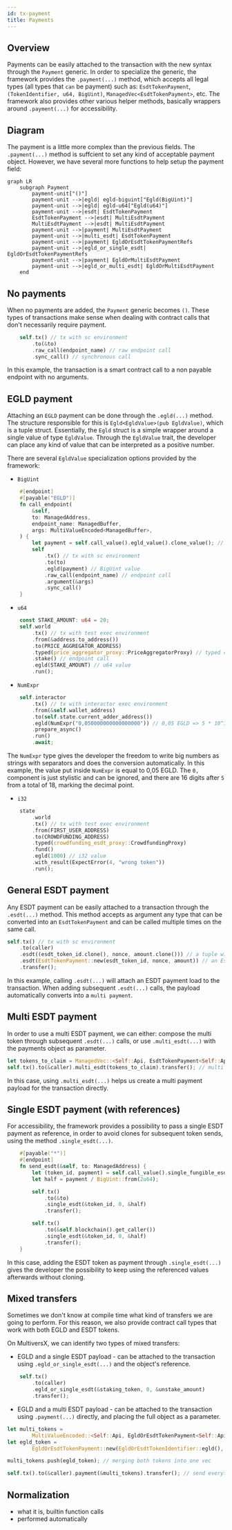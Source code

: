 ```yaml
---
id: tx-payment
title: Payments
---
```


[comment]: # (mx-abstract)

## Overview

Payments can be easily attached to the transaction with the new syntax through the `Payment` generic. In order to specialize the generic, the framework provides the `.payment(...)` method, which accepts all legal types (all types that `can` be payment) such as: `EsdtTokenPayment`, `(TokenIdentifier, u64, BigUint)`, `ManagedVec<EsdtTokenPayment>`, etc. The framework also provides other various helper methods, basically wrappers around `.payment(...)` for accessibility.

[comment]: # (mx-context-auto)

## Diagram

The payment is a little more complex than the previous fields. The `.payment(...)` method is suffcient to set any kind of acceptable payment object. However, we have several more functions to help setup the payment field:

```mermaid
graph LR
    subgraph Payment
        payment-unit["()"]
        payment-unit -->|egld| egld-biguint["Egld(BigUint)"]
        payment-unit -->|egld| egld-u64["Egld(u64)"]
        payment-unit -->|esdt| EsdtTokenPayment
        EsdtTokenPayment -->|esdt| MultiEsdtPayment
        MultiEsdtPayment -->|esdt| MultiEsdtPayment
        payment-unit -->|payment| MultiEsdtPayment
        payment-unit -->|multi_esdt| EsdtTokenPayment
        payment-unit -->|payment| EgldOrEsdtTokenPaymentRefs
        payment-unit -->|egld_or_single_esdt| EgldOrEsdtTokenPaymentRefs
        payment-unit -->|payment| EgldOrMultiEsdtPayment
        payment-unit -->|egld_or_multi_esdt| EgldOrMultiEsdtPayment
    end
```

[comment]: # (mx-context-auto)

## No payments

When no payments are added, the `Payment` generic becomes `()`. These types of transactions make sense when dealing with contract calls that don't necessarily require payment.

```rust title=contract.rs
    self.tx() // tx with sc environment
        .to(&to)
        .raw_call(endpoint_name) // raw endpoint call
        .sync_call() // synchronous call
```

In this example, the transaction is a smart contract call to a non payable endpoint with no arguments.

[comment]: # (mx-context-auto)

## EGLD payment

Attaching an `EGLD` payment can be done through the `.egld(...)` method. The structure responsible for this is `Egld<EgldValue>(pub EgldValue)`, which is a tuple struct. Essentially, the `Egld` struct is a simple wrapper around a single value of type `EgldValue`. Through the `EgldValue` trait, the developer can place any kind of value that can be interpreted as a positive number.

There are several `EgldValue` specialization options provided by the framework:
- `BigUint` 

```rust title=contract.rs
    #[endpoint]
    #[payable("EGLD")]
    fn call_endpoint(
        &self,
        to: ManagedAddress,
        endpoint_name: ManagedBuffer,
        args: MultiValueEncoded<ManagedBuffer>,
    ) {
        let payment = self.call_value().egld_value().clone_value(); // BigUint value
        self
            .tx() // tx with sc environment
            .to(to)
            .egld(payment) // BigUint value
            .raw_call(endpoint_name) // endpoint call
            .argument(&args)
            .sync_call()
    }
```

- `u64`

```rust title=blackbox_test.rs
    const STAKE_AMOUNT: u64 = 20;
    self.world
        .tx() // tx with test exec environment
        .from(&address.to_address())
        .to(PRICE_AGGREGATOR_ADDRESS)
        .typed(price_aggregator_proxy::PriceAggregatorProxy) // typed call
        .stake() // endpoint call
        .egld(STAKE_AMOUNT) // u64 value
        .run();
```

- `NumExpr`

```rust title=interact.rs
    self.interactor
        .tx() // tx with interactor exec environment
        .from(&self.wallet_address)
        .to(self.state.current_adder_address())
        .egld(NumExpr("0,050000000000000000")) // 0,05 EGLD => 5 * 10^16
        .prepare_async()
        .run()
        .await;
```

The `NumExpr` type gives the developer the freedom to write big numbers as strings with separators and does the conversion automatically. In this example, the value put inside `NumExpr` is equal to 0,05 EGLD. The `0,` component is just stylistic and can be ignored, and there are 16 digits after `5` from a total of 18, marking the decimal point.

- `i32`

```rust title=blackbox_test.rs
    state
        .world
        .tx() // tx with test exec environment
        .from(FIRST_USER_ADDRESS)
        .to(CROWDFUNDING_ADDRESS)
        .typed(crowdfunding_esdt_proxy::CrowdfundingProxy)
        .fund()
        .egld(1000) // i32 value
        .with_result(ExpectError(4, "wrong token"))
        .run();
```

[comment]: # (mx-context-auto)

## General ESDT payment

Any ESDT payment can be easily attached to a transaction through the `.esdt(...)` method. This method accepts as argument any type that can be converted into an `EsdtTokenPayment` and can be called multiple times on the same call.

```rust title=contract.rs
self.tx() // tx with sc environment
    .to(caller)
    .esdt((esdt_token_id.clone(), nonce, amount.clone())) // a tuple with three values
    .esdt(EsdtTokenPayment::new(esdt_token_id, nonce, amount)) // an EsdtTokenPayment
    .transfer();
```

In this example, calling `.esdt(...)` will attach an ESDT payment load to the transaction. When adding subsequent `.esdt(...)` calls, the payload automatically converts into a `multi payment`.

[comment]: # (mx-context-auto)

## Multi ESDT payment

In order to use a multi ESDT payment, we can either: compose the multi token through subsequent `.esdt(...)` calls, or use `.multi_esdt(...)` with the payments object as parameter.

```rust title=contract.rs
let tokens_to_claim = ManagedVec::<Self::Api, EsdtTokenPayment<Self::Api>>::new(); // multiple tokens
self.tx().to(&caller).multi_esdt(tokens_to_claim).transfer(); // multi token payment
```

In this case, using `.multi_esdt(...)` helps us create a multi payment payload for the transaction directly.

[comment]: # (mx-context-auto)

## Single ESDT payment (with references)

For accessibility, the framework provides a possibility to pass a single ESDT payment as reference, in order to avoid clones for subsequent token sends, using the method `.single_esdt(...)`.

```rust title=contract.rs
    #[payable("*")]
    #[endpoint]
    fn send_esdt(&self, to: ManagedAddress) {
        let (token_id, payment) = self.call_value().single_fungible_esdt();
        let half = payment / BigUint::from(2u64);

        self.tx()
            .to(&to)
            .single_esdt(&token_id, 0, &half)
            .transfer();

        self.tx()
            .to(&self.blockchain().get_caller())
            .single_esdt(&token_id, 0, &half)
            .transfer();
    }
```

In this case, adding the ESDT token as payment through `.single_esdt(...)` gives the developer the possibility to keep using the referenced values afterwards without cloning.

[comment]: # (mx-context-auto)

## Mixed transfers

Sometimes we don't know at compile time what kind of transfers we are going to perform. For this reason, we also provide contract call types that work with both EGLD and ESDT tokens. 

On MultiversX, we can identify two types of mixed transfers:
- EGLD and a single ESDT payload - can be attached to the transaction using `.egld_or_single_esdt(...)` and the object's reference.

```rust title=contract.rs
    self.tx()
        .to(caller)
        .egld_or_single_esdt(&staking_token, 0, &unstake_amount)
        .transfer();
```
- EGLD and a multi ESDT payload - can be attached to the transaction using `.payment(...)` directly, and placing the full object as a parameter.

```rust title=contract.rs
let multi_tokens = 
        MultiValueEncoded::<Self::Api, EgldOrEsdtTokenPayment<Self::Api>>::new();
let egld_token = 
        EgldOrEsdtTokenPayment::new(EgldOrEsdtTokenIdentifier::egld(), 0u64, amount);

multi_tokens.push(egld_token); // merging both tokens into one vec

self.tx().to(&caller).payment(&multi_tokens).transfer(); // send everything as one
```

[comment]: # (mx-context-auto)

## Normalization

- what it is, builtin function calls
- performed automatically
